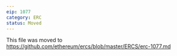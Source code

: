 ```yaml
---
eip: 1077
category: ERC
status: Moved
---
```


This file was moved to https://github.com/ethereum/ercs/blob/master/ERCS/erc-1077.md
